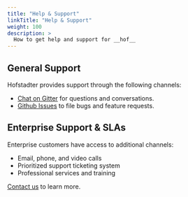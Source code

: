 ```yaml
---
title: "Help & Support"
linkTitle: "Help & Support"
weight: 100
description: >
  How to get help and support for __hof__
---
```


## General Support

Hofstadter provides support through the following channels:

- [Chat on Gitter](https://gitter.im/hofstadter-io) for questions and conversations.
- [Github Issues](https://github.com/hofstadter-io/hof/issues) to file bugs and feature requests.


## Enterprise Support & SLAs

Enterprise customers have access to additional channels:

- Email, phone, and video calls
- Prioritized support ticketing system
- Professional services and training

[Contact us](mailto://sales@hofstadter.io) to learn more.


